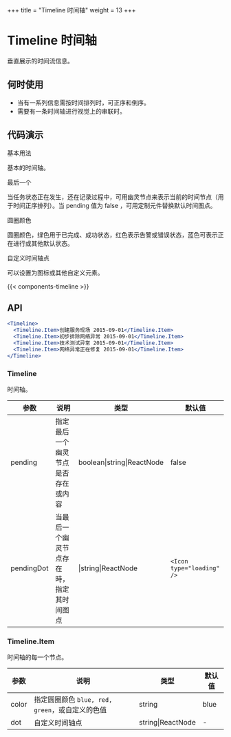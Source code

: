 +++
title = "Timeline 时间轴"
weight = 13
+++

# Timeline 时间轴

垂直展示的时间流信息。

## 何时使用

- 当有一系列信息需按时间排列时，可正序和倒序。
- 需要有一条时间轴进行视觉上的串联时。

## 代码演示

<div class="c7n-row">
    <div class="c7n-row-6">
        <section class="code-box">
            <section class="code-box-demo"><div id="timeline-demo-basic"></div></section>
            <section class="code-box-meta">
                <div class="code-box-title"><a>基本用法</a></div>
                <div>
                    <p>基本的时间轴。</p>
                </div>
            </section>
        </section>
        <section class="code-box">
            <section class="code-box-demo"><div id="timeline-demo-last"></div></section>
            <section class="code-box-meta">
                <div class="code-box-title"><a>最后一个</a></div>
                <div>
                    <p>当任务状态正在发生，还在记录过程中，可用幽灵节点来表示当前的时间节点（用于时间正序排列）。当 pending 值为 false ，可用定制元件替换默认时间图点。</p>
                </div>
            </section>
        </section>
    </div>
    <div class="c7n-row-6">
        <section class="code-box">
            <section class="code-box-demo"><div id="timeline-demo-color"></div></section>
            <section class="code-box-meta">
                <div class="code-box-title"><a>圆圈颜色</a></div>
                <div>
                    <p>圆圈颜色，绿色用于已完成、成功状态，红色表示告警或错误状态，蓝色可表示正在进行或其他默认状态。</p>
                </div>
            </section>
        </section>
        <section class="code-box">
            <section class="code-box-demo"><div id="timeline-demo-time"></div></section>
            <section class="code-box-meta">
                <div class="code-box-title"><a>自定义时间轴点</a></div>
                <div>
                    <p>可以设置为图标或其他自定义元素。</p>
                </div>
            </section>
        </section>
    </div>
</div>

{{< components-timeline >}}

## API

```jsx
<Timeline>
  <Timeline.Item>创建服务现场 2015-09-01</Timeline.Item>
  <Timeline.Item>初步排除网络异常 2015-09-01</Timeline.Item>
  <Timeline.Item>技术测试异常 2015-09-01</Timeline.Item>
  <Timeline.Item>网络异常正在修复 2015-09-01</Timeline.Item>
</Timeline>
```

### Timeline

时间轴。

| 参数 | 说明 | 类型 | 默认值 |
| --- | --- | --- | --- |
| pending | 指定最后一个幽灵节点是否存在或内容 | boolean\|string\|ReactNode | false |
| pendingDot | 当最后一个幽灵节点存在時，指定其时间图点 | \|string\|ReactNode | `<Icon type="loading" />` |

### Timeline.Item

时间轴的每一个节点。

| 参数 | 说明 | 类型 | 默认值 |
| --- | --- | --- | --- |
| color | 指定圆圈颜色 `blue, red, green`，或自定义的色值 | string | blue |
| dot | 自定义时间轴点 | string\|ReactNode | - |